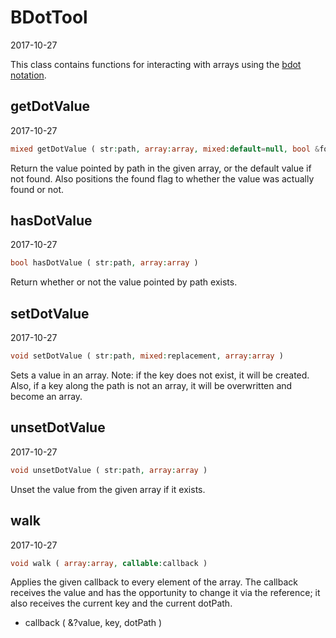 BDotTool
=====================
2017-10-27



This class contains functions for interacting with arrays using the
[bdot notation](https://github.com/lingtalfi/Bat/blob/master/doc/bdot-notation.md).





    
getDotValue
-------------
2017-10-27


```php
mixed getDotValue ( str:path, array:array, mixed:default=null, bool &found=false)
```

Return the value pointed by path in the given array, or the default value if not found.
Also positions the found flag to whether the value was actually found or not.



    
hasDotValue
-------------
2017-10-27


```php
bool hasDotValue ( str:path, array:array )
```

Return whether or not the value pointed by path exists.


setDotValue
-------------
2017-10-27


```php
void setDotValue ( str:path, mixed:replacement, array:array )
```

Sets a value in an array.
Note: if the key does not exist, it will be created.
Also, if a key along the path is not an array, it will be overwritten and become an array.



unsetDotValue
-------------
2017-10-27


```php
void unsetDotValue ( str:path, array:array )
```

Unset the value from the given array if it exists.



walk
-------------
2017-10-27


```php
void walk ( array:array, callable:callback )
```

Applies the given callback to every element of the array.
The callback receives the value and has the opportunity to change it via the reference;
it also receives the current key and the current dotPath.

- callback ( &?value, key, dotPath )


